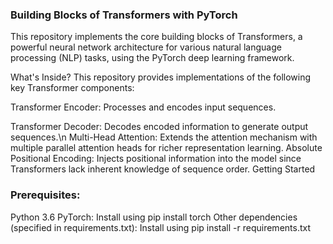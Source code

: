 ### Building Blocks of Transformers with PyTorch
This repository implements the core building blocks of Transformers, a powerful neural network architecture for various natural language processing (NLP) tasks, using the PyTorch deep learning framework.

What's Inside?
This repository provides implementations of the following key Transformer components:

Transformer Encoder: Processes and encodes input sequences.


Transformer Decoder: Decodes encoded information to generate output sequences.\n
Multi-Head Attention: Extends the attention mechanism with multiple parallel attention heads for richer representation learning.
Absolute Positional Encoding: Injects positional information into the model since Transformers lack inherent knowledge of sequence order.
Getting Started
### Prerequisites:

Python 3.6 
PyTorch: Install using pip install torch
Other dependencies (specified in requirements.txt): Install using pip install -r requirements.txt
